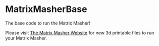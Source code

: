 # MatrixMasherBase
The base code to run the Matrix Masher!

Please visit <a href=https://matrixmasher.org>The Matrix Masher Website<a/> for new 3d printable files to run your Matrix Masher.
